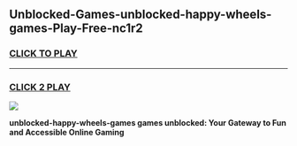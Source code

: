 
## Unblocked-Games-unblocked-happy-wheels-games-Play-Free-nc1r2
<h3>
<a href="https://premium76.site?title=unblocked-happy-wheels-games&ref=23A">CLICK TO PLAY</a></h3>
<hr>

<h3>
<a href="https://premium76.site?title=unblocked-happy-wheels-games&ref=23A">CLICK 2 PLAY</a>
  
</h3>

<a href="https://premium76.site?title=unblocked-happy-wheels-games&ref=23A"><img src="https://clearcache.store/games.png"></a>


**unblocked-happy-wheels-games games unblocked: Your Gateway to Fun and Accessible Online Gaming**
